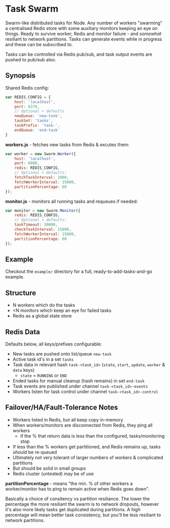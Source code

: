 # Task Swarm

Swarm-like distributed tasks for Node. Any number of workers "swarming" a centralised Redis store with some auxiliary monitors keeping an eye on things. Ready to survive worker, Redis and monitor failure - and _somewhat_ resiliant to network partitions. Tasks can generate events while in progress and these can be subscribed to.

Tasks can be controlled via Redis pub/sub, and task output events are pushed to pub/sub also.


## Synopsis

Shared Redis config:

```js
var REDIS_CONFIG = {
    host: 'localhost',
    port: 6379,
    // Optional + defaults
    newQueue: 'new-task',
    taskSet: 'tasks',
    taskPrefix: 'task-',
    endQueue: 'end-task'
}
```

**workers.js** - fetches new tasks from Redis & excutes them:

```js
var worker = new Swarm.Worker({
    host: 'localhost',
    port: 6000,
    redis: REDIS_CONFIG,
    // Optional + defaults:
    fetchTaskInterval: 2000,
    fetchWorkerInterval: 15000,
    partitionPercentage: 60
});
```

**monitor.js** - monitors all running tasks and requeues if needed:

```js
var monitor = new Swarm.Monitor({
    redis: REDIS_CONFIG,
    // Optional + defaults:
    taskTimeout: 30000,
    checkTaskInterval: 15000,
    fetchWorkerInterval: 15000,
    partitionPercentage: 60
});
```


## Example

Checkout the `example/` directory for a full, ready-to-add-tasks-and-go example.


## Structure

+ N workers which do the tasks
+ <N monitors which keep an eye for failed tasks
+ Redis as a global state store


## Redis Data

Defaults below, all keys/prefixes configurable:

+ New tasks are pushed onto list/queue `new-task`
+ Active task id's in a set `tasks`
+ Task data in relevant hash `task-<task_id>` (`state`, `start`, `update`, `worker` & `data` keys)
    * `state` = `RUNNING` or `END`
+ Ended tasks for manual cleanup (hash remains) in set `end-task`
+ Task events are published under channel `task-<task_id>-events`
+ Workers listen for task control under channel `task-<task_id>-control`


## Failover/HA/Fault-Tolerance Notes

+ Workers listed in Redis, but all keep copy in-memory
+ When workers/monitors are disconnected from Redis, they ping all workers
    * if the % that return data is less than the configured, tasks/monitoring stop
+ If less than the % workers get partitioned, and Redis remains up, tasks *should* be re-queued
+ Ultimately not very tolerant of larger numbers of workers & complicated partitions
+ But should be solid in small groups
+ Redis cluster (untested) may be of use

**partitionPercentage** - means "the min. % of other workers a worker/monitor has to ping to remain active when Redis goes down".

Basically a choice of consitency vs partition resiliance. The lower the percentage the more resiliant the swarm is to network dropouts, however it's also more likely tasks get duplicated during partitions. A high percentage will mean better task consistency, but you'll be less resiliant to network partitions.
